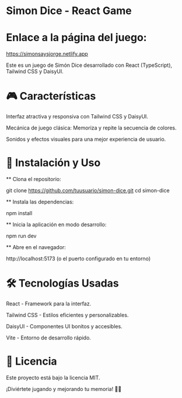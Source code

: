 # Simon Dice - React Game

# Enlace a la página del juego:
https://simonsaysjorge.netlify.app

Este es un juego de Simón Dice desarrollado con React (TypeScript), Tailwind CSS y DaisyUI.


# 🎮 Características

Interfaz atractiva y responsiva con Tailwind CSS y DaisyUI.

Mecánica de juego clásica: Memoriza y repite la secuencia de colores.

Sonidos y efectos visuales para una mejor experiencia de usuario.


# 🚀 Instalación y Uso

** Clona el repositorio: 

git clone https://github.com/tuusuario/simon-dice.git
cd simon-dice

** Instala las dependencias:

npm install

** Inicia la aplicación en modo desarrollo:

npm run dev

** Abre en el navegador:

http://localhost:5173
(o el puerto configurado en tu entorno)


# 🛠️ Tecnologías Usadas

React - Framework para la interfaz.

Tailwind CSS - Estilos eficientes y personalizables.

DaisyUI - Componentes UI bonitos y accesibles.

Vite - Entorno de desarrollo rápido.


# 📜 Licencia

Este proyecto está bajo la licencia MIT.

¡Diviértete jugando y mejorando tu memoria! 🧠🎨
